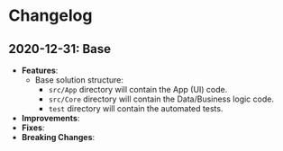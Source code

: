 # Changelog

## 2020-12-31: Base

* **Features**:
  * Base solution structure:
    * `src/App` directory will contain the App (UI) code.
    * `src/Core` directory will contain the Data/Business logic code.
    * `test` directory will contain the automated tests.
* **Improvements**:
* **Fixes**:
* **Breaking Changes**:
